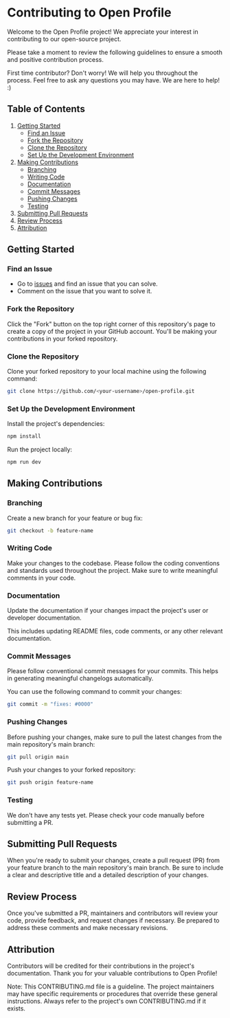# Contributing to Open Profile

Welcome to the Open Profile project! We appreciate your interest in contributing to our open-source project.

Please take a moment to review the following guidelines to ensure a smooth and positive contribution process.

First time contributor? Don't worry! We will help you throughout the process. Feel free to ask any questions you may have. We are here to help! :)

## Table of Contents

1. [Getting Started](#getting-started)
   - [Find an Issue](#find-an-issue)
   - [Fork the Repository](#fork-the-repository)
   - [Clone the Repository](#clone-the-repository)
   - [Set Up the Development Environment](#set-up-the-development-environment)
2. [Making Contributions](#making-contributions)
   - [Branching](#branching)
   - [Writing Code](#writing-code)
   - [Documentation](#documentation)
   - [Commit Messages](#commit-messages)
   - [Pushing Changes](#pushing-changes)
   - [Testing](#testing)
3. [Submitting Pull Requests](#submitting-pull-requests)
4. [Review Process](#review-process)
5. [Attribution](#attribution)

## Getting Started

### Find an Issue

- Go to [issues](https://github.com/thtauhid/open-profile/issues) and find an issue that you can solve.
- Comment on the issue that you want to solve it.

### Fork the Repository

Click the "Fork" button on the top right corner of this repository's page to create a copy of the project in your GitHub account. You'll be making your contributions in your forked repository.

### Clone the Repository

Clone your forked repository to your local machine using the following command:

```bash
git clone https://github.com/<your-username>/open-profile.git
```

### Set Up the Development Environment

Install the project's dependencies:

```bash
npm install
```

Run the project locally:

```bash
npm run dev
```

## Making Contributions

### Branching

Create a new branch for your feature or bug fix:

```bash
git checkout -b feature-name
```

### Writing Code

Make your changes to the codebase. Please follow the coding conventions and standards used throughout the project.
Make sure to write meaningful comments in your code.

### Documentation

Update the documentation if your changes impact the project's user or developer documentation.

This includes updating README files, code comments, or any other relevant documentation.

### Commit Messages

Please follow conventional commit messages for your commits. This helps in generating meaningful changelogs automatically.

You can use the following command to commit your changes:

```bash
git commit -m "fixes: #0000"
```

### Pushing Changes

Before pushing your changes, make sure to pull the latest changes from the main repository's main branch:

```bash
git pull origin main
```

Push your changes to your forked repository:

```bash
git push origin feature-name
```

### Testing

We don't have any tests yet.
Please check your code manually before submitting a PR.

## Submitting Pull Requests

When you're ready to submit your changes, create a pull request (PR) from your feature branch to the main repository's main branch. Be sure to include a clear and descriptive title and a detailed description of your changes.

## Review Process

Once you've submitted a PR, maintainers and contributors will review your code, provide feedback, and request changes if necessary. Be prepared to address these comments and make necessary revisions.

## Attribution

Contributors will be credited for their contributions in the project's documentation. Thank you for your valuable contributions to Open Profile!

Note: This CONTRIBUTING.md file is a guideline. The project maintainers may have specific requirements or procedures that override these general instructions. Always refer to the project's own CONTRIBUTING.md if it exists.

